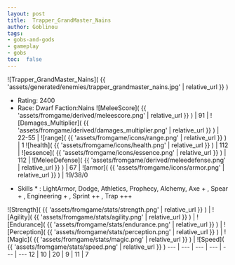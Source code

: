 ```yaml
---
layout: post
title:  Trapper_GrandMaster_Nains
author: Goblinou
tags:
- gobs-and-gods
- gameplay
- gobs
toc:  false
---
```


![Trapper_GrandMaster_Nains]( {{ 'assets/generated/enemies/trapper_grandmaster_nains.jpg' | relative_url }} )
- Rating: 2400
- Race: Dwarf  Faction:Nains
![MeleeScore]( {{ 'assets/fromgame/derived/meleescore.png' | relative_url }} ) | 91 | ![Damages_Multiplier]( {{ 'assets/fromgame/derived/damages_multiplier.png' | relative_url }} ) | 22-55 | ![range]( {{ 'assets/fromgame/icons/range.png' | relative_url }} ) | 1
![health]( {{ 'assets/fromgame/icons/health.png' | relative_url }} ) | 112 | ![essence]( {{ 'assets/fromgame/icons/essence.png' | relative_url }} ) | 112 | ![MeleeDefense]( {{ 'assets/fromgame/derived/meleedefense.png' | relative_url }} ) | 67 | ![armor]( {{ 'assets/fromgame/icons/armor.png' | relative_url }} ) | 19/38/0
* Skills * : LightArmor, Dodge, Athletics, Prophecy, Alchemy, Axe + , Spear + , Engineering + , Sprint ++ , Trap +++ 

![Strength]( {{ 'assets/fromgame/stats/strength.png' | relative_url }} ) | ![Agility]( {{ 'assets/fromgame/stats/agility.png' | relative_url }} ) | ![Endurance]( {{ 'assets/fromgame/stats/endurance.png' | relative_url }} ) | ![Perception]( {{ 'assets/fromgame/stats/perception.png' | relative_url }} ) | ![Magic]( {{ 'assets/fromgame/stats/magic.png' | relative_url }} ) | ![Speed]( {{ 'assets/fromgame/stats/speed.png' | relative_url }} )
--- | --- | --- | --- | --- | ---
12 | 10 | 20 | 9 | 11 | 7

